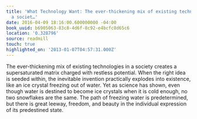 ```yaml
---
title: 'What Technology Want: The ever-thickening mix of existing technologies in
  a societ…'
date: 2016-04-09 18:16:00.600000000 -04:00
book_uuid: b6905063-83c8-4d6f-8c92-e4bcfc8d65c6
location: '0.328796'
source: readmill
touch: true
highlighted_on: '2013-01-07T04:57:31.000Z'
---
```


The ever-thickening mix of existing technologies in a society creates a supersaturated matrix charged with restless potential. When the right idea is seeded within, the inevitable invention practically explodes into existence, like an ice crystal freezing out of water. Yet as science has shown, even though water is destined to become ice crystals when it is cold enough, no two snowflakes are the same. The path of freezing water is predetermined, but there is great leeway, freedom, and beauty in the individual expression of its predestined state.